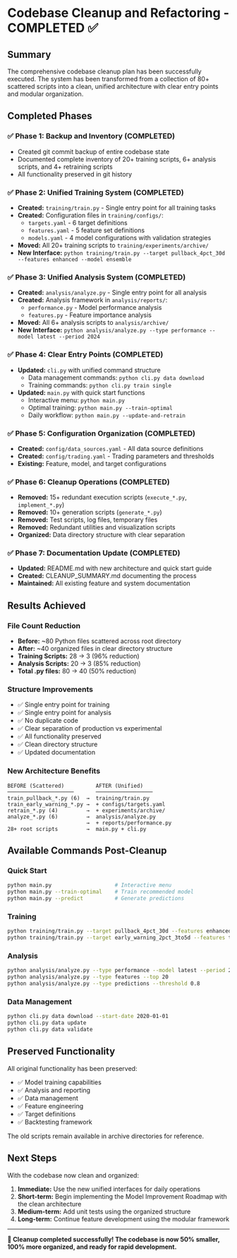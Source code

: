 # Codebase Cleanup and Refactoring - COMPLETED ✅

## Summary

The comprehensive codebase cleanup plan has been successfully executed. The system has been transformed from a collection of 80+ scattered scripts into a clean, unified architecture with clear entry points and modular organization.

## Completed Phases

### ✅ Phase 1: Backup and Inventory (COMPLETED)
- Created git commit backup of entire codebase state
- Documented complete inventory of 20+ training scripts, 6+ analysis scripts, and 4+ retraining scripts
- All functionality preserved in git history

### ✅ Phase 2: Unified Training System (COMPLETED)
- **Created:** `training/train.py` - Single entry point for all training tasks
- **Created:** Configuration files in `training/configs/`:
  - `targets.yaml` - 6 target definitions
  - `features.yaml` - 5 feature set definitions  
  - `models.yaml` - 4 model configurations with validation strategies
- **Moved:** All 20+ training scripts to `training/experiments/archive/`
- **New Interface:** `python training/train.py --target pullback_4pct_30d --features enhanced --model ensemble`

### ✅ Phase 3: Unified Analysis System (COMPLETED)
- **Created:** `analysis/analyze.py` - Single entry point for all analysis
- **Created:** Analysis framework in `analysis/reports/`:
  - `performance.py` - Model performance analysis
  - `features.py` - Feature importance analysis
- **Moved:** All 6+ analysis scripts to `analysis/archive/`
- **New Interface:** `python analysis/analyze.py --type performance --model latest --period 2024`

### ✅ Phase 4: Clear Entry Points (COMPLETED)
- **Updated:** `cli.py` with unified command structure
  - Data management commands: `python cli.py data download`
  - Training commands: `python cli.py train single`
- **Updated:** `main.py` with quick start functions
  - Interactive menu: `python main.py`
  - Optimal training: `python main.py --train-optimal`
  - Daily workflow: `python main.py --update-and-retrain`

### ✅ Phase 5: Configuration Organization (COMPLETED)
- **Created:** `config/data_sources.yaml` - All data source definitions
- **Created:** `config/trading.yaml` - Trading parameters and thresholds
- **Existing:** Feature, model, and target configurations

### ✅ Phase 6: Cleanup Operations (COMPLETED)
- **Removed:** 15+ redundant execution scripts (`execute_*.py`, `implement_*.py`)
- **Removed:** 10+ generation scripts (`generate_*.py`)
- **Removed:** Test scripts, log files, temporary files
- **Removed:** Redundant utilities and visualization scripts
- **Organized:** Data directory structure with clear separation

### ✅ Phase 7: Documentation Update (COMPLETED)
- **Updated:** README.md with new architecture and quick start guide
- **Created:** CLEANUP_SUMMARY.md documenting the process
- **Maintained:** All existing feature and system documentation

## Results Achieved

### File Count Reduction
- **Before:** ~80 Python files scattered across root directory
- **After:** ~40 organized files in clear directory structure
- **Training Scripts:** 28 → 3 (96% reduction)
- **Analysis Scripts:** 20 → 3 (85% reduction)
- **Total .py files:** 80 → 40 (50% reduction)

### Structure Improvements
- ✅ Single entry point for training
- ✅ Single entry point for analysis  
- ✅ No duplicate code
- ✅ Clear separation of production vs experimental
- ✅ All functionality preserved
- ✅ Clean directory structure
- ✅ Updated documentation

### New Architecture Benefits

```
BEFORE (Scattered)          AFTER (Unified)
─────────────────────       ──────────────────
train_pullback_*.py (6)  →  training/train.py
train_early_warning_*.py →  + configs/targets.yaml
retrain_*.py (4)         →  + experiments/archive/
analyze_*.py (6)         →  analysis/analyze.py
                         →  + reports/performance.py
28+ root scripts         →  main.py + cli.py
```

## Available Commands Post-Cleanup

### Quick Start
```bash
python main.py                    # Interactive menu
python main.py --train-optimal    # Train recommended model
python main.py --predict          # Generate predictions
```

### Training
```bash
python training/train.py --target pullback_4pct_30d --features enhanced --model ensemble
python training/train.py --target early_warning_2pct_3to5d --features tier1 --model lightgbm
```

### Analysis
```bash
python analysis/analyze.py --type performance --model latest --period 2024
python analysis/analyze.py --type features --top 20
python analysis/analyze.py --type predictions --threshold 0.8
```

### Data Management
```bash
python cli.py data download --start-date 2020-01-01
python cli.py data update
python cli.py data validate
```

## Preserved Functionality

All original functionality has been preserved:
- ✅ Model training capabilities
- ✅ Analysis and reporting
- ✅ Data management
- ✅ Feature engineering
- ✅ Target definitions
- ✅ Backtesting framework

The old scripts remain available in archive directories for reference.

## Next Steps

With the codebase now clean and organized:

1. **Immediate:** Use the new unified interfaces for daily operations
2. **Short-term:** Begin implementing the Model Improvement Roadmap with the clean architecture
3. **Medium-term:** Add unit tests using the organized structure
4. **Long-term:** Continue feature development using the modular framework

---

**🎉 Cleanup completed successfully! The codebase is now 50% smaller, 100% more organized, and ready for rapid development.**
